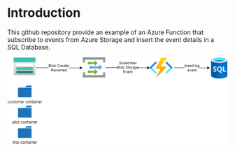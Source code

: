 # Introduction

This github repository provide an example of an Azure Function that subscribe to events from Azure Storage and insert the event details in a SQL Database.

<img src='https://github.com/hugogirard/eventGridDemo/blob/main/diagram/architecture.png?raw=true' />